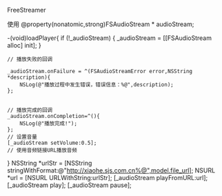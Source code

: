 FreeStreamer


使用
@property(nonatomic,strong)FSAudioStream * audioStream;

-(void)loadPlayer{
    if (!_audioStream) {
       _audioStream = [[FSAudioStream alloc] init];
    }
    
    
    // 播放失败的回调
    
    _audioStream.onFailure = ^(FSAudioStreamError error,NSString *description){
        NSLog(@"播放过程中发生错误，错误信息：%@",description);
    };
    
    
    // 播放完成的回调
    _audioStream.onCompletion=^(){
        NSLog(@"播放完成!");
    };
    // 设置音量
    [_audioStream setVolume:0.5];
    // 使用音频链接URL播放音频
  
    
 }
          NSString *urlStr = [NSString stringWithFormat:@"http://xiaohe.sjs.com.cn%@",model.file_url];
          NSURL *url = [NSURL URLWithString:urlStr];
         [_audioStream playFromURL:url];
         [_audioStream play];
        [_audioStream pause];
